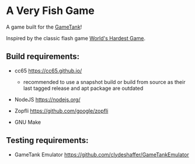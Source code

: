 # A Very Fish Game

A game built for the [GameTank](https://gametank.zone)!

Inspired by the classic flash game [World's Hardest Game](https://www.coolmathgames.com/0-worlds-hardest-game).

## Build requirements:

* cc65 https://cc65.github.io/

  * recommended to use a snapshot build or build from source as their last tagged release and apt package are outdated

* NodeJS https://nodejs.org/

* Zopfli https://github.com/google/zopfli

* GNU Make

## Testing requirements:

* GameTank Emulator https://github.com/clydeshaffer/GameTankEmulator
